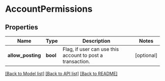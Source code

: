 # AccountPermissions

## Properties
Name | Type | Description | Notes
------------ | ------------- | ------------- | -------------
**allow_posting** | **bool** | Flag, if user can use this account to post a transaction. | [optional] 

[[Back to Model list]](../../README.md#documentation-for-models) [[Back to API list]](../../README.md#documentation-for-api-endpoints) [[Back to README]](../../README.md)

